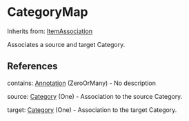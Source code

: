 
# CategoryMap

Inherits from: [ItemAssociation](ItemAssociation.md)



Associates a source and target Category.



## References

contains: [Annotation](../Base/Annotation.md) (ZeroOrMany) - No description

source: [Category](../CategorySchemes/Category.md) (One) - Association to the source Category.

target: [Category](../CategorySchemes/Category.md) (One) - Association to the target Category.




